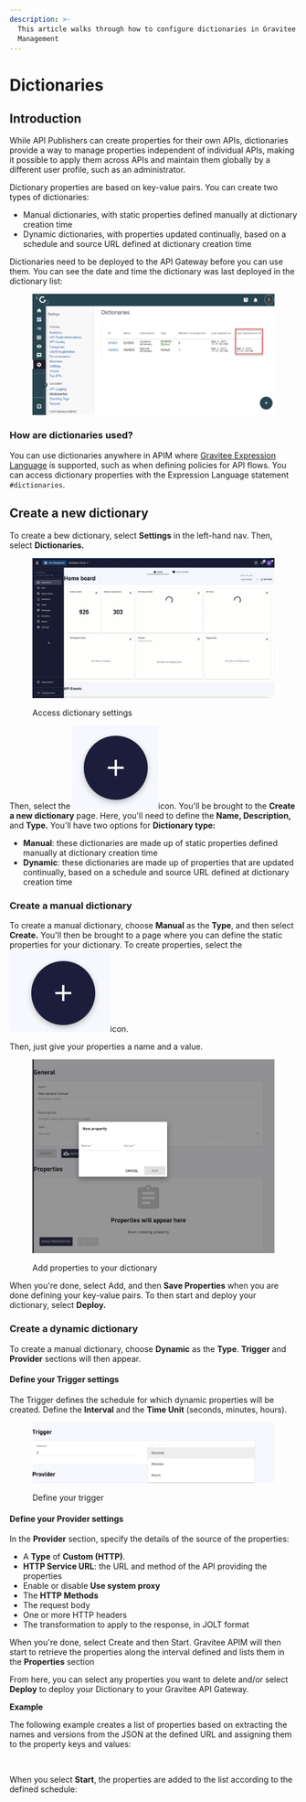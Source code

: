 ```yaml
---
description: >-
  This article walks through how to configure dictionaries in Gravitee API
  Management
---
```


# Dictionaries

## Introduction

While API Publishers can create properties for their own APIs, dictionaries provide a way to manage properties independent of individual APIs, making it possible to apply them across APIs and maintain them globally by a different user profile, such as an administrator.

Dictionary properties are based on key-value pairs. You can create two types of dictionaries:

* Manual dictionaries, with static properties defined manually at dictionary creation time
* Dynamic dictionaries, with properties updated continually, based on a schedule and source URL defined at dictionary creation time

Dictionaries need to be deployed to the API Gateway before you can use them. You can see the date and time the dictionary was last deployed in the dictionary list:

<figure><img src="../../../.gitbook/assets/image (46).png" alt=""><figcaption></figcaption></figure>

### How are dictionaries used?

You can use dictionaries anywhere in APIM where [Gravitee Expression Language](../../../guides/gravitee-expression-language.md) is supported, such as when defining policies for API flows. You can access dictionary properties with the Expression Language statement `#dictionaries`.

## Create a new dictionary

To create a bew dictionary, select **Settings** in the left-hand nav. Then, select **Dictionaries.**

<figure><img src="../../../.gitbook/assets/2023-06-28_10-17-24 (1).gif" alt=""><figcaption><p>Access dictionary settings</p></figcaption></figure>

Then, select the <img src="../../../.gitbook/assets/Screen Shot 2023-06-28 at 10.18.10 AM.png" alt="" data-size="line">icon. You'll be brought to the **Create a new dictionary** page. Here, you'll need to define the **Name, Description,** and **Type.** You'll have two options for **Dictionary type:**

* **Manual**: these dictionaries are made up of static properties defined manually at dictionary creation time
* **Dynamic**: these dictionaries are made up of properties that are updated continually, based on a schedule and source URL defined at dictionary creation time

### Create a manual dictionary

To create a manual dictionary, choose **Manual** as the **Type**, and then select **Create.** You'll then be brought to a page where you can define the static properties for your dictionary. To create properties, select the <img src="../../../.gitbook/assets/Screen Shot 2023-06-28 at 10.22.56 AM.png" alt="" data-size="line">icon.

Then, just give your properties a name and a value.

<figure><img src="../../../.gitbook/assets/Screen Shot 2023-06-28 at 10.24.08 AM.png" alt=""><figcaption><p>Add properties to your dictionary</p></figcaption></figure>

When you're done, select Add, and then **Save Properties** when you are done defining your key-value pairs. To then start and deploy your dictionary, select **Deploy.**

### Create a dynamic dictionary

To create a manual dictionary, choose **Dynamic** as the **Type**. **Trigger** and **Provider** sections will then appear.

#### Define your Trigger settings

The Trigger defines the schedule for which dynamic properties will be created. Define the **Interval** and the **Time Unit** (seconds, minutes, hours).

<figure><img src="../../../.gitbook/assets/Screen Shot 2023-06-28 at 10.28.44 AM.png" alt=""><figcaption><p>Define your trigger</p></figcaption></figure>

#### Define your Provider settings

In the **Provider** section, specify the details of the source of the properties:

* A **Type** of **Custom (HTTP)**.
* **HTTP Service URL**: the URL and method of the API providing the properties
* Enable or disable **Use system proxy**
* The **HTTP Methods**
* The request body
* One or more HTTP headers
* The transformation to apply to the response, in JOLT format

When you're done, select Create and then Start. Gravitee APIM will then start to retrieve the properties along the interval defined and lists them in the **Properties** section

From here, you can select any properties you want to delete and/or select **Deploy** to deploy your Dictionary to your Gravitee API Gateway.

**Example**

The following example creates a list of properties based on extracting the names and versions from the JSON at the defined URL and assigning them to the property keys and values:

<figure><img src="https://docs.gravitee.io/images/apim/3.x/installation/configuration/configure-dict-dynamic-property-def.png" alt=""><figcaption></figcaption></figure>

When you select **Start**, the properties are added to the list according to the defined schedule:

<figure><img src="https://docs.gravitee.io/images/apim/3.x/installation/configuration/configure-dict-dynamic-property-list.png" alt=""><figcaption></figcaption></figure>
